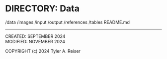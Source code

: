 
# DIRECTORY: Data

/data
    /images
    /input
    /output
    /references
    /tables
    README.md

---

CREATED:        SEPTEMBER   2024  
MODIFIED:       NOVEMBER    2024

COPYRIGHT (c) 2024 Tyler A. Reiser
